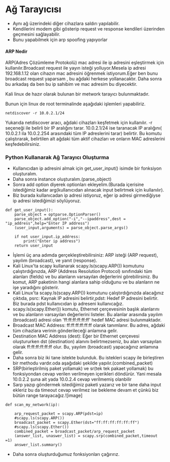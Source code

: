 # Ağ Tarayıcısı

* Aynı ağ üzerindeki diğer cihazlara saldırı yapılabilir.
* Kendilerini modem gibi gösterip  request ve response kendileri üzerinden geçmesini sağlayabilir.
* Bunu  yapabilmek için  arp spoofing yapıyorlar

#### ARP Nedir
ARP(Adres Çözümleme Protokolü) mac adresi ile ip adresini eşleştirmek için kullanılır.Broadcast request ile yayın isteği yolluyor.Mesela ip adresi 192.168.1.12 olan cihazın mac adresini öğrenmek istiyorum.Eğer ben bunu broadcast request yaparsam , bu ağdaki herkese yollanacaktır. Daha sonra bu arkadaş da ben bu ip sahibim ve mac adresim bu diyecektir.


Kali linux de hazır olarak bulunan bir metwork tarayıcı bulunmaktadır.

Bunun için linux de root terminalinde aşağıdaki işlemleri yapabiliriz.
```cadence
netdiscover -r 10.0.2.1/24
```
Yukarıda netdiscover aracı, ağdaki cihazları keşfetmek için kullanılır. -r seçeneği ile belirli bir IP aralığını tarar. 10.0.2.1/24 ise taranacak IP aralığını( 10.0.2.1 ila 10.0.2.254 arasındaki tüm IP adreslerini tarar) belirtir. Bu komutu çalıştırarak, belirtilen alt ağdaki tüm aktif cihazları ve onların MAC adreslerini keşfedebilirsiniz.

### Python Kullanarak Ağ Tarayıcı Oluşturma

* Kullanıcıdan ip adresini almak için get_user_input() isimde bir fonksiyon oluşturalım.
* Daha sonra instance oluşturalım.(parse_object)
* Sonra add option diyerek optionları ekleyelim.(Burada içerisine istediğimiz kadar arg(kullanıcıdan alınacak input belirtmek için kullanılır).
* Biz burada kullanıcadan ip adresi istiyoruz, eğer ip adresi girmediğiyse ip adresi istediğimizi söylüyoruz.
  
```cadence
def get_user_input():
    parse_object = optparse.OptionParser()
    parse_object.add_option("-i","--ipaddress",dest = "ip_address",help="Enter IP address")
    (user_input,arguments) = parse_object.parse_args()

    if not user_input.ip_address:
        print("Enter ip address")
    return user_input
```

* İşlemi üç ana adımda gerçekleştirebilirsiniz: ARP isteği (ARP request), yayılım (broadcast), ve yanıt (response).
* Kali Linux'ta scapy kullanarak scapy.ls(scapy.ARP()) komutunu çalıştırdığınızda, ARP (Address Resolution Protocol) sınıfındaki tüm alanları (fields) ve bu alanların varsayılan değerlerini görebilirsiniz. Bu komut, ARP paketinin hangi alanlara sahip olduğunu ve bu alanların ne işe yaradığını gösterir.
* Kali Linux'ta scapy.ls(scapy.ARP()) komutunu çalıştırdığınızda alacağınız çıktıda, psrc: Kaynak IP adresini belirtir,pdst: Hedef IP adresini belirtir. Biz burada pdst kullanıcıdan ip adreseni kullanıcağız.
* scapy.ls(scapy.Ether()) komutu, Ethernet çerçevesinin başlık alanlarını ve bu alanların varsayılan değerlerini listeler. Bu alanlar arasında yayılım (broadcast) adresi olan 'ff:ff:ff:ff:ff:ff' hedef MAC adresi bulunmaktadır.
* Broadcast MAC Address: ff:ff:ff:ff:ff:ff olarak tanımlanır. Bu adres, ağdaki tüm cihazlara verinin gönderileceği anlamına gelir.
* Destination MAC Address (dest): Eğer bir Ethernet çerçevesi oluştururken dst (destination) alanını belirtmezseniz, bu alan varsayılan olarak ff:ff:ff:ff:ff:ff olur. Bu, yayılım (broadcast) yapacağınız anlamına gelir.
* Daha sonra biz iki tane istekte bulunduk. Bu istekleri scapy ile birleştiren bir methodu vardır.oda aşağıdaki şekilde yapılır.(combined_packet)
* SRP(birleştirilmiş paket yollamak) ve sr(tek tek pakaet yollamak) bu fonksiyondan cevap verilen verilmeyen içerikleri döndürür. Yani mesala 10.0.2.2 şuna ait yada 10.0.2.4 cevap verilmemiş olanbilir
* Sarp yazıp göndermek istediğimiz paketi yazarız ve bir tane daha input ekleriz bu da timeout  cevap verilmez ise bekleme devam et çünkü biz bütün range tarayacağız.![image]

  
```cadence
def scan_my_network(ip):

    arp_request_packet = scapy.ARP(pdst=ip)
    #scapy.ls(scapy.ARP())
    broadcast_packet = scapy.Ether(dst="ff:ff:ff:ff:ff:ff")
    #scapy.ls(scapy.Ether())
    combined_packet = broadcast_packet/arp_request_packet
    (answer_list, unaswer_list) = scapy.srp(combined_packet,timeout =1)
    answer_list.summary()
```

* Daha sonra oluşturduğumuz fonksiyonları çağırırız.
